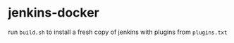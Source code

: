 # jenkins-docker

run `build.sh` to install a fresh copy of jenkins with plugins from `plugins.txt`
